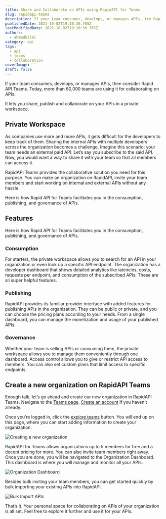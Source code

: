 ```yaml
---
title: Share and Collaborate on APIs using RapidAPI for Teams
slug: rapidapi-teams
description: If your team consumes, develops, or manages APIs, try Rapid API Teams. Today, more than 60,000 teams are using it for collaborating on APIs.
publishedDate: 2021-10-02T19:10:30.765Z
lastModifiedDate: 2021-10-02T19:10:30.765Z
authors:
  - ahmadBilal
category: api
tags:
  - api
  - teams
  - collaboration
coverImage: ''
draft: false
---
```


<Lead>
If your team consumes, develops, or manages APIs, then consider Rapid API Teams. Today, more than 60,000 teams are using it for collaborating on APIs.
</Lead>

It lets you share, publish and collaborate on your APIs in a private workspace.

## Private Workspace

As companies use more and more APIs, it gets difficult for the developers to keep track of them. Sharing the internal APIs with multiple developers across the organization becomes a challenge. Imagine this scenario; your team needs an external paid API. Let’s say you subscribe to the said API. Now, you would want a way to share it with your team so that all members can access it.

RapidAPI Teams provides the collaborative solution you need for this purpose. You can make an organization on RapidAPI, invite your team members and start working on internal and external APIs without any hassle.

Here is how Rapid API for Teams facilitates you in the consumption, publishing, and governance of APIs.

## Features

Here is how Rapid API for Teams facilitates you in the consumption, publishing, and governance of APIs.

### Consumption

For starters, the private workspace allows you to search for an API in your organization or even look up a specific API endpoint. The organization has a developer dashboard that shows detailed analytics like latencies, costs, requests per endpoint, and consumption of the subscribed APIs. These are all super helpful features.

### Publishing

RapidAPI provides its familiar provider interface with added features for publishing APIs in the organization. They can be public or private, and you can choose the pricing plans according to your needs. From a single dashboard, you can manage the monetization and usage of your published APIs.

### Governance

Whether your team is selling APIs or consuming them, the private workspace allows you to manage them conveniently through one dashboard. Access control allows you to give or restrict API access to members. You can also set custom plans that limit access to specific endpoints.

## Create a new organization on RapidAPI Teams

Enough talk, let’s go ahead and create our new organization in RapidAPI Teams. Navigate to the [Teams page](https://rapidapi.com/products/teams/?utm_source=RapidAPI.com/guides&utm_medium=DevRel&utm_campaign=DevRel). [Create an account](https://RapidAPI.com/auth/sign-up?referral=/hub?utm_source=RapidAPI.com/guides&utm_medium=DevRel&utm_campaign=DevRel) if you haven’t already.

Once you’re logged in, click the [explore teams](https://rapidapi.com/org/organizations/create?utm_source=RapidAPI.com/guides&utm_medium=DevRel&utm_campaign=DevRel) button. You will end up on this page, where you can start adding information to create your organization.

![Creating a new organization](https://raw.githubusercontent.com/RapidAPI/DevRel-Stack-Data/production/guides/posts/rapidapi-teams/images/dashboard-1.jpg)

RapidAPI for Teams allows organizations up to 5 members for free and a decent pricing for more. You can also invite team members right away. Once you are done, you will be navigated to the Organization Dashboard. This dashboard is where you will manage and monitor all your APIs.

![Organization Dashboard](https://raw.githubusercontent.com/RapidAPI/DevRel-Stack-Data/production/guides/posts/rapidapi-teams/images/dashboard-2.jpg)

Besides bulk inviting your team members, you can get started quickly by bulk importing your existing APIs into RapidAPI.

![Bulk Import APIs](https://raw.githubusercontent.com/RapidAPI/DevRel-Stack-Data/production/guides/posts/rapidapi-teams/images/dashboard-3.jpg)

That’s it. Your personal space for collaborating on APIs of your organization is all set. Feel free to explore it further and use it for your APIs.
